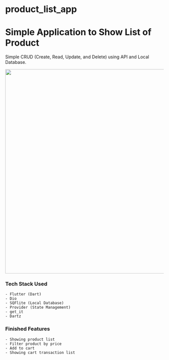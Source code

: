 # product_list_app

# Simple Application to Show List of Product
Simple CRUD (Create, Read, Update, and Delete) using API and Local Database.

<img src="https://github.com/jordiejuwono/ProductList/assets/95727832/2b8cbae8-e1c7-4920-a49e-23a3eac5547c.png" width="650" height="650">

### **Tech Stack Used**
```
- Flutter (Dart)
- Dio
- SQFlite (Local Database)
- Provider (State Management)
- get_it
- Dartz
```

### **Finished Features**
```
- Showing product list
- Filter product by price
- Add to cart
- Showing cart transaction list
```
